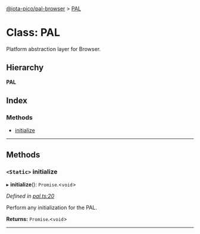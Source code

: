 [@iota-pico/pal-browser](../README.md) > [PAL](../classes/pal.md)

# Class: PAL

Platform abstraction layer for Browser.

## Hierarchy

**PAL**

## Index

### Methods

* [initialize](pal.md#initialize)

---

## Methods

<a id="initialize"></a>

### `<Static>` initialize

▸ **initialize**(): `Promise`.<`void`>

*Defined in [pal.ts:20](https://github.com/iota-pico/pal-browser/blob/c77245a/src/pal.ts#L20)*

Perform any initialization for the PAL.

**Returns:** `Promise`.<`void`>

___

